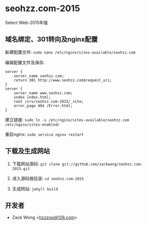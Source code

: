 seohzz.com-2015
=============

Select Web-2015年版


域名绑定、301转向及nginx配置
-----

新建配置文件: ``sudo nano /etc/nginx/sites-available/seohzz.com``

编辑配置文件及保存: 

    server {
        server_name seohzz.com;
        return 301 http://www.seohzz.com$request_uri;
    }
    server {
        server_name www.seohzz.com;
        index index.html;
        root /srv/seohzz.com-2015/_site;
        error_page 404 /Error.html;
    }

建立链接: ``sudo ln -s /etc/nginx/sites-available/seohzz.com /etc/nginx/sites-enabled/``

重启nginx: ``sudo service nginx restart``


下载及生成网站
-----

1. 下载网站源码: ``git clone git://github.com/zackwong/seohzz.com-2015.git``

2. 进入源码根目录: ``cd seohzz.com-2015``

3. 生成网站: ``jekyll build``


开发者
---------

* Zack Wong &lt;hzzzoo@126.com&gt;
